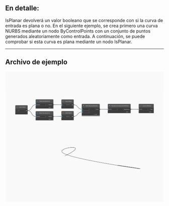 ## En detalle:
IsPlanar devolverá un valor booleano que se corresponde con si la curva de entrada es plana o no. En el siguiente ejemplo, se crea primero una curva NURBS mediante un nodo ByControlPoints con un conjunto de puntos generados aleatoriamente como entrada. A continuación, se puede comprobar si esta curva es plana mediante un nodo IsPlanar.
___
## Archivo de ejemplo

![IsPlanar](./Autodesk.DesignScript.Geometry.Curve.IsPlanar_img.jpg)

